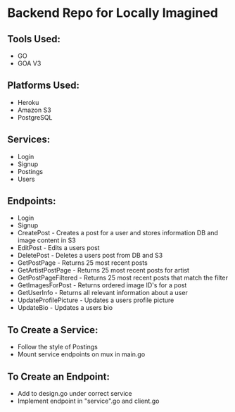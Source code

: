 # Backend Repo for Locally Imagined

## Tools Used:
+ GO
+ GOA V3

## Platforms Used:
+ Heroku
+ Amazon S3
+ PostgreSQL

## Services:
+ Login
+ Signup
+ Postings
+ Users

## Endpoints:
+ Login
+ Signup
+ CreatePost - Creates a post for a user and stores information DB and image content in S3
+ EditPost - Edits a users post
+ DeletePost - Deletes a users post from DB and S3
+ GetPostPage - Returns 25 most recent posts
+ GetArtistPostPage - Returns 25 most recent posts for artist
+ GetPostPageFiltered - Returns 25 most recent posts that match the filter
+ GetImagesForPost - Returns ordered image ID's for a post
+ GetUserInfo - Returns all relevant information about a user
+ UpdateProfilePicture - Updates a users profile picture
+ UpdateBio - Updates a users bio

## To Create a Service:
+ Follow the style of Postings
+ Mount service endpoints on mux in main.go

## To Create an Endpoint:
+ Add to design.go under correct service
+ Implement endpoint in "service".go and client.go
